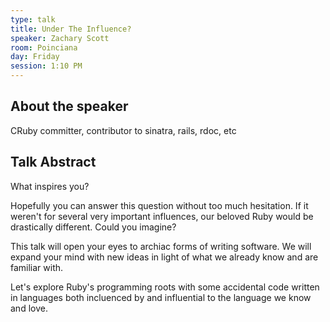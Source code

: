 ```yaml
---
type: talk
title: Under The Influence?
speaker: Zachary Scott
room: Poinciana
day: Friday
session: 1:10 PM
---
```


## About the speaker

CRuby committer, contributor to sinatra, rails, rdoc, etc

## Talk Abstract

What inspires you?

Hopefully you can answer this question without too much hesitation. If it weren't for several very important influences, our beloved Ruby would be drastically different. Could you imagine?

This talk will open your eyes to archiac forms of writing software. We will expand your mind with new ideas in light of what we already know and are familiar with.

Let's explore Ruby's programming roots with some accidental code written in languages both incluenced by and influential to the language we know and love.
